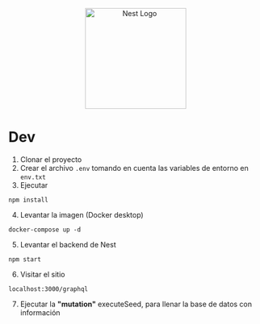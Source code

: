 <p align="center">
  <a href="http://nestjs.com/" target="blank"><img src="https://nestjs.com/img/logo-small.svg" width="200" alt="Nest Logo" /></a>
</p>

# Dev

1. Clonar el proyecto
2. Crear el archivo ```.env``` tomando en cuenta las variables de entorno en ```env.txt```
3. Ejecutar
```
npm install
```
4. Levantar la imagen (Docker desktop)
```
docker-compose up -d
```

5. Levantar el backend de Nest
```
npm start
```

6. Visitar el sitio
```
localhost:3000/graphql
```

7. Ejecutar la __"mutation"__ executeSeed, para llenar la base de datos con información